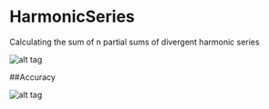 # HarmonicSeries
Calculating the sum of n partial sums of divergent harmonic series

![alt tag]()


##Accuracy


![alt tag]()
